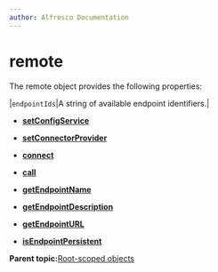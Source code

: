 ```yaml
---
author: Alfresco Documentation
---
```


# remote

The remote object provides the following properties:

|`endpointIds`|A string of available endpoint identifiers.|

-   **[setConfigService](../references/APISurf-Remote-setConfigService.md)**  

-   **[setConnectorProvider](../references/APISurf-Remote-setConnectorProvider.md)**  

-   **[connect](../references/APISurf-Remote-connect.md)**  

-   **[call](../references/APISurf-Remote-call.md)**  

-   **[getEndpointName](../references/APISurf-Remote-getEndpointName.md)**  

-   **[getEndpointDescription](../references/APISurf-Remote-getEndpointDescription.md)**  

-   **[getEndpointURL](../references/APISurf-Remote-getEndpointURL.md)**  

-   **[isEndpointPersistent](../references/APISurf-Remote-isEndpointPersistent.md)**  


**Parent topic:**[Root-scoped objects](../references/APISurf-rootscoped.md)


